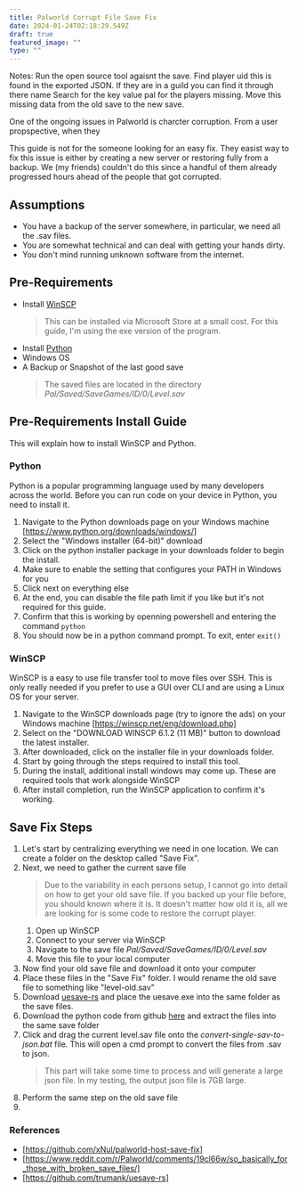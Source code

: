 ```yaml
---
title: Palworld Corrupt File Save Fix
date: 2024-01-24T02:18:29.549Z
draft: true
featured_image: ""
type: ""
---
```


Notes:
Run the open source tool agaisnt the save.
Find player uid
    this is found in the exported JSON. If they are in a guild you can find it through there name
Search for the key value pal for the players missing. Move this missing data from the old save to the new save.

One of the ongoing issues in Palworld is charcter corruption. From a user propspective, when they 

This guide is not for the someone looking for an easy fix. They easist way to fix this issue is either by creating a new server or restoring fully from a backup. We (my friends) couldn't do this since a handful of them already progressed hours ahead of the people that got corrupted.

## Assumptions

* You have a backup of the server somewhere, in particular, we need all the .sav files.
* You are somewhat technical and can deal with getting your hands dirty.
* You don't mind running unknown software from the internet.

## Pre-Requirements

* Install [WinSCP](https://winscp.net/eng/downloads.php)
    >This can be installed via Microsoft Store at a small cost. For this guide, I'm using the exe version of the program.
* Install [Python](https://www.python.org/downloads/windows/)
* Windows OS
* A Backup or Snapshot of the last good save
    >The saved files are located in the directory *Pal/Saved/SaveGames/ID/0/Level.sav*

## Pre-Requirements Install Guide

This will explain how to install WinSCP and Python.

### Python

Python is a popular programming language used by many developers across the world. Before you can run code on your device in Python, you need to install it.

1. Navigate to the Python downloads page on your Windows machine [https://www.python.org/downloads/windows/]
2. Select the "Windows installer (64-bit)" download
3. Click on the python installer package in your downloads folder to begin the install.
4. Make sure to enable the setting that configures your PATH in Windows for you
5. Click next on everything else
6. At the end, you can disable the file path limit if you like but it's not required for this guide.
7. Confirm that this is working by openning powershell and entering the command ```python```
8. You should now be in a python command prompt. To exit, enter ```exit()```

### WinSCP

WinSCP is a easy to use file transfer tool to move files over SSH. This is only really needed if you prefer to use a GUI over CLI and are using a Linux OS for your server.

1. Navigate to the WinSCP downloads page (try to ignore the ads) on your Windows machine [https://winscp.net/eng/download.php]
2. Select on the "DOWNLOAD WINSCP 6.1.2 (11 MB)" button to download the latest installer.
3. After downloaded, click on the installer file in your downloads folder.
4. Start by going through the steps required to install this tool.
5. During the install, additional install windows may come up. These are required tools that work alongside WinSCP
6. After install completion, run the WinSCP application to confirm it's working.

## Save Fix Steps

1. Let's start by centralizing everything we need in one location. We can create a folder on the desktop called "Save Fix".
2. Next, we need to gather the current save file
    >Due to the variability in each persons setup, I cannot go into detail on how to get your old save file. If you backed up your file before, you should known where it is. It doesn't matter how old it is, all we are looking for is some code to restore the corrupt player.
    1. Open up WinSCP
    2. Connect to your server via WinSCP
    3. Navigate to the save file *Pal/Saved/SaveGames/ID/0/Level.sav*
    4. Move this file to your local computer
3. Now find your old save file and download it onto your computer
4. Place these files in the "Save Fix" folder. I would rename the old save file to something like "level-old.sav"
5. Download [uesave-rs](https://github.com/trumank/uesave-rs/releases/download/v0.3.0/uesave-x86_64-pc-windows-msvc.zip) and place the uesave.exe into the same folder as the save files.
6. Download the python code from github [here](https://gist.github.com/cheahjs/300239464dd84fe6902893b6b9250fd0/archive/3a89097ce9a60946d68be320b0fa35fd20dd98ae.zip) and extract the files into the same save folder
7. Click and drag the current level.sav file onto the *convert-single-sav-to-json.bat* file. This will open a cmd prompt to convert the files from .sav to json.
    >This part will take some time to process and will generate a large json file. In my testing, the output json file is 7GB large.
8. Perform the same step on the old save file
9. 

### References

* [https://github.com/xNul/palworld-host-save-fix]
* [https://www.reddit.com/r/Palworld/comments/19cl66w/so_basically_for_those_with_broken_save_files/]
* [https://github.com/trumank/uesave-rs]